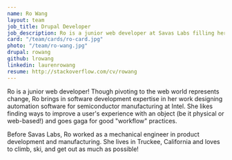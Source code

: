 ```yaml
---
name: Ro Wang
layout: team
job_title: Drupal Developer
job_description: Ro is a junior web developer at Savas Labs filling her brain daily with myriad things the team throws at her.
card: "/team/cards/ro-card.jpg"
photo: "/team/ro-wang.jpg"
drupal: rowang
github: lrowang
linkedin: laurenrowang
resume: http://stackoverflow.com/cv/rowang
---
```


Ro is a junior web developer! Though pivoting to the web world
represents change, Ro brings in software development expertise in her work designing automation software for semiconductor manufacturing at Intel. She likes finding ways to improve a user's experience with an object (be it physical or web-based!) and goes gaga for good "workflow" practices.

Before Savas Labs, Ro worked as a mechanical engineer in product development and manufacturing. She lives in Truckee, California and loves to climb, ski, and get out as much as possible!
